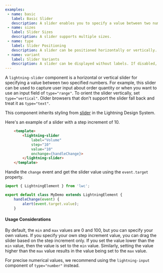 ```yaml
---
examples:
 - name: basic
   label: Basic Slider
   description: A slider enables you to specify a value between two numbers.
 - name: sizes
   label: Slider Sizes
   description: A slider supports multiple sizes.
 - name: type
   label: Slider Positioning
   description: A slider can be positioned horizontally or vertically.
 - name: variant
   label: Slider Variants
   description: A slider can be displayed without labels. If disabled, a slider is grayed out and you can't interact with it.
---
```

A `lightning-slider` component is a horizontal or vertical slider for
specifying a value between two specified numbers. For example, this slider can
be used to capture user input about order quantity or when you want to use an
input field of `type="range"`. To orient the slider vertically, set
`type="vertical"`. Older browsers that don't support the slider fall back and
treat it as `type="text"`.

This component inherits styling from
[slider](https://lightningdesignsystem.com/components/slider) in the Lightning
Design System.

Here's an example of a slider with a step increment of 10.

```html
    <template>
        <lightning-slider
            label="Volume"
            step="10"
            value="10"
            onchange={handleChange}>
        </lightning-slider>
    </template>
```

Handle the `change` event and get the slider value using the `event.target` property.

```javascript
import { LightningElement } from 'lwc';

export default class MyDemo extends LightningElement {
    handleChange(event) {
        alert(event.target.value);
    }
```

#### Usage Considerations

By default, the `min` and `max` values are 0 and 100, but you can specify your
own values. If you specify your own step increment value, you can drag the
slider based on the step increment only. If you set the value lower than the
`min` value, then the value is set to the `min` value. Similarly, setting the
value higher than the `max` value results in the value being set to the `max`
value.

For precise numerical values, we recommend using the `lightning-input`
component of `type="number"` instead.
